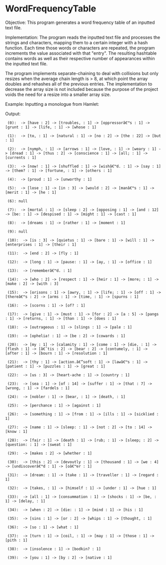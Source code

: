 # WordFrequencyTable


Objective: This program generates a word frequency table of an inputted text file. 

Implementation:
The program reads the inputted text file and processes the strings and characters, mapping them to a certain integer with a hash function.  Each time those words or characters are repeated, the program increments the value associated with that "entry". The resulting hashtable contains words as well as their respective number of appearances within the inputted text file. 

The program implements separate-chaining to deal with collisions but only resizes when the average chain length is > 8, at which point the array doubles and rehashes all of the previous entries. The implementation to decrease the array size is not included because the purpose of the project voids the need for a resize into a smaller array size. 

Example:
Inputting a monologue from Hamlet:

Output: 
```
 (0):  -> [have : 2] -> [troubles, : 1] -> [oppressorâ€™s : 1] -> [grunt : 1] -> [life, : 1] -> [whose : 1]

 (1):  -> [to, : 1] -> [natural : 1] -> [no : 2] -> [the : 22] -> [but : 1]

 (2):  -> [nymph, : 1] -> [arrows : 1] -> [love, : 1] -> [weary : 1] -> [dread : 1] -> [thus : 2] -> [conscience : 1] -> [all; : 1] -> [currents : 1]

 (3):  -> [now! : 1] -> [shuffled : 1] -> [wishâ€™d. : 1] -> [say : 1] -> [them? : 1] -> [fortune, : 1] -> [others : 1]

 (4):  -> [proud : 1] -> [unworthy : 1]

 (5):  -> [lose : 1] -> [in : 3] -> [would : 2] -> [manâ€™s : 1] -> [merit : 1] -> [he : 1]

 (6): null

 (7):  -> [mortal : 1] -> [sleep : 2] -> [opposing : 1] -> [and : 12] -> [be: : 1] -> [despised : 1] -> [might : 1] -> [cast : 1]

 (8):  -> [dreams : 1] -> [rather : 1] -> [moment : 1]

 (9): null

 (10):  -> [is : 3] -> [quietus : 1] -> [bare : 1] -> [will : 1] -> [enterprises : 1] -> [their : 1]

 (11):  -> [end : 2] -> [fly : 1]

 (12):  -> [long : 1] -> [pause: : 1] -> [ay, : 1] -> [office : 1]

 (13):  -> [rememberâ€™d. : 1]

 (14):  -> [who : 2] -> [respect : 1] -> [heir : 1] -> [more; : 1] -> [make : 2] -> [with : 3]

 (15):  -> [orisons : 1] -> [awry, : 1] -> [life; : 1] -> [off : 1] -> [thereâ€™s : 2] -> [arms : 1] -> [time, : 1] -> [spurns : 1]

 (16):  -> [scorns : 1] -> [of? : 1]

 (17):  -> [give : 1] -> [must : 1] -> [for : 2] -> [a : 5] -> [pangs : 1] -> [returns, : 1] -> [than : 1] -> [does : 1]

 (18):  -> [outrageous : 1] -> [slings : 1] -> [pale : 1]

 (19):  -> [ophelia! : 1] -> [be : 2] -> [cowards : 1]

 (20):  -> [my : 1] -> [calamity : 1] -> [come : 1] -> [die, : 1] -> [flesh : 1] -> [â€˜tis : 2] -> [bear : 2] -> [contumely, : 1] -> [after : 1] -> [bourn : 1] -> [resolution : 1]

 (21):  -> [thy : 1] -> [action.â€”soft : 1] -> [lawâ€™s : 1] -> [patient : 1] -> [puzzles : 1] -> [great : 1]

 (22):  -> [us : 3] -> [heart-ache : 1] -> [country : 1]

 (23):  -> [sea : 1] -> [of : 14] -> [suffer : 1] -> [that : 7] -> [wrong, : 1] -> [fardels : 1]

 (24):  -> [nobler : 1] -> [bear, : 1] -> [death, : 1]

 (25):  -> [perchance : 1] -> [against : 1]

 (26):  -> [something : 1] -> [from : 1] -> [ills : 1] -> [sicklied : 1]

 (27):  -> [name : 1] -> [sleep: : 1] -> [not : 2] -> [to : 14] -> [know : 1]

 (28):  -> [fair : 1] -> [death : 1] -> [rub; : 1] -> [sleep; : 2] -> [question: : 1] -> [sweat : 1]

 (29):  -> [makes : 2] -> [whether : 1]

 (30):  -> [this : 2] -> [devoutly : 1] -> [thousand : 1] -> [we : 4] -> [undiscoverâ€™d : 1] -> [oâ€™er : 1]

 (31):  -> [dream: : 1] -> [take : 1] -> [traveller : 1] -> [regard : 1]

 (32):  -> [takes, : 1] -> [himself : 1] -> [under : 1] -> [hue : 1]

 (33):  -> [all : 1] -> [consummation : 1] -> [shocks : 1] -> [be, : 1] -> [delay, : 1]

 (34):  -> [when : 2] -> [die: : 1] -> [mind : 1] -> [his : 1]

 (35):  -> [sins : 1] -> [or : 2] -> [whips : 1] -> [thought, : 1]

 (36):  -> [so : 1] -> [what : 1]

 (37):  -> [turn : 1] -> [coil, : 1] -> [may : 1] -> [those : 1] -> [pith : 1]

 (38):  -> [insolence : 1] -> [bodkin? : 1]

 (39):  -> [you : 1] -> [by : 2] -> [native : 1]
```


